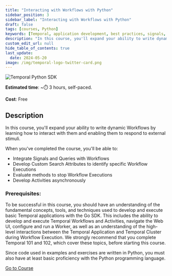 ```yaml
---
title: "Interacting with Workflows with Python"
sidebar_position: 3
sidebar_label: "Interacting with Workflows with Python"
draft: false
tags: [courses, Python]
keywords: [Temporal, application development, best practices, signals, queries, asynchronous activity completion, async activity completion, cancellations, search attributes]
description: "In this course, you'll expand your ability to write dynamic Workflows by learning how to interact with them and enabling them to respond to external stimuli."
custom_edit_url: null
hide_table_of_contents: true
last_update:
  date: 2024-05-20
image: /img/temporal-logo-twitter-card.png
---
```


![Temporal Python SDK](/img/sdk_banners/banner_python.png)

**Estimated time**: ~⏱️ 3 hours, self-paced.

**Cost**: Free

## Description

In this course, you'll expand your ability to write dynamic Workflows by learning how to interact with them and enabling them to respond to external stimuli. 

When you've completed the course, you'll be able to:

* Integrate Signals and Queries with Workflows
* Develop Custom Search Attributes to identify specific Workflow Executions
* Evaluate methods to stop Workflow Executions
* Develop Activities asynchronously

### Prerequisites:

To be successful in this course, you should have an understanding of the fundamental concepts, tools, and techniques used to develop and execute basic Temporal applications with the Go SDK. This includes the ability to develop and execute Temporal Workflows and Activities, navigate the Web UI, configure and run a Worker, as well as an understanding of the high-level interactions between the Temporal Application and Temporal Cluster during Workflow Execution. We strongly recommend that you complete Temporal 101 and 102, which cover these topics, before starting this course.

Since code used in examples and exercises are written in Python, you must also have at least basic proficiency with the Python programming language.

<a className="button button--primary" href="https://temporal.talentlms.com/catalog/info/id:214">Go to Course</a> 